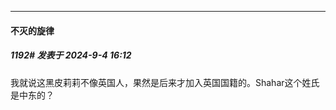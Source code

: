 ﻿
*****

####  不灭的旋律  
##### 1192#       发表于 2024-9-4 16:12

我就说这黑皮莉莉不像英国人，果然是后来才加入英国国籍的。Shahar这个姓氏是中东的？

